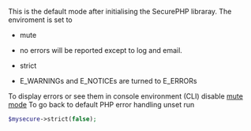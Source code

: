 This is the default mode after initialising the SecurePHP libraray.
The enviroment is set to
* mute
- no errors will be reported except to log and email.
* strict
- E_WARNINGs and E_NOTICEs are turned to E_ERRORs

To display errors or see them in console environment (CLI) disable [mute mode](doc/mute.md)
To go back to default PHP error handling unset run
```php
$mysecure->strict(false);
```